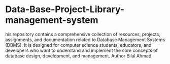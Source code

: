 # Data-Base-Project-Library-management-system
his repository contains a comprehensive collection of resources, projects, assignments, and documentation related to Database Management Systems (DBMS). It is designed for computer science students, educators, and developers who want to understand and implement the core concepts of database design, development, and management.
Author Bilal Ahmad
